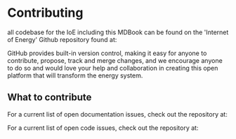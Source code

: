 # Contributing

all codebase for the IoE including this MDBook can be found on the 'Internet of Energy' Github repository found at:

<TBA>

GitHub provides built-in version control, making it easy for anyone to contribute, propose, track and merge changes, and we encourage anyone to do so and would love your help and collaboration in creating this open platform that will transform the energy system.

## What to contribute
For a current list of open documentation issues, check out the repository at:

<TBA>

For a current list of open code issues, check out the repository at:

<TBA>
